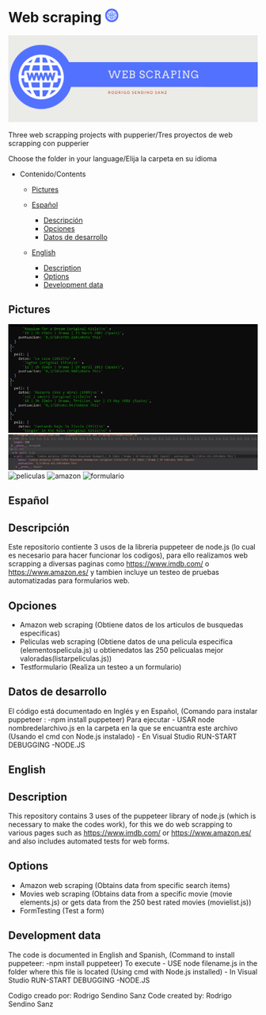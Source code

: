 # Web scraping <img src="https://github.com/RodrigoSendinoSanz/Web_Scraping_RodrigoSendinoSanz/blob/main/GitHub/iconogithub.png" width="28px" alt="icono">
<img src="https://github.com/RodrigoSendinoSanz/Web_Scraping_RodrigoSendinoSanz/blob/main/GitHub/headergithub.png" alt="cabecera">

Three web scrapping projects with pupperier/Tres proyectos de web scrapping con pupperier

Choose the folder in your language/Elija la carpeta en su idioma

- Contenido/Contents
	- [Pictures](#pictures)
   - [Español](#español)
     - [Descripción](#descripción)
     - [Opciones](#Opciones)
     - [Datos de desarrollo](#datos-de-desarrollo)
	- [English](#english)
  
     	- [Description](#description)
     	- [Options](#options)
     	- [Development data](#development-data)

## Pictures
<img src="https://github.com/RodrigoSendinoSanz/Web_Scraping_RodrigoSendinoSanz/blob/main/GitHub/webscraping1.PNG" alt="info1">
<img src="https://github.com/RodrigoSendinoSanz/Web_Scraping_RodrigoSendinoSanz/blob/main/GitHub/webscraping2.PNG" alt="info2">
<img src="https://github.com/RodrigoSendinoSanz/Web_Scraping_RodrigoSendinoSanz/blob/main/Espa%C3%B1ol/Peliculas%20web%20scraping/pelicula1.jpg" alt="peliculas">
<img src="https://github.com/RodrigoSendinoSanz/Web_Scraping_RodrigoSendinoSanz/blob/main/Espa%C3%B1ol/Amazon%20web%20scraping/amazon3.jpg" alt="amazon">
<img src="https://github.com/RodrigoSendinoSanz/Web_Scraping_RodrigoSendinoSanz/blob/main/Espa%C3%B1ol/Testformulario/test2.jpg" alt="formulario">

## Español
## Descripción
Este repositorio contiente 3 usos de la libreria puppeteer de node.js (lo cual es necesario para hacer funcionar los codigos), para ello realizamos web scrapping
a diversas paginas como https://www.imdb.com/ o https://www.amazon.es/ y tambien incluye un testeo de pruebas automatizadas para formularios web.

## Opciones
 - Amazon web scraping (Obtiene datos de los articulos de busquedas especificas)
 - Peliculas web scraping (Obtiene datos de una pelicula especifica (elementospelicula.js) u obtienedatos las 250 pelicualas mejor valoradas(listarpeliculas.js))
 - Testformulario (Realiza un testeo a un formulario)

## Datos de desarrollo
El código está documentado en Inglés y en Español,
(Comando para instalar  puppeteer : -npm install puppeteer)
 Para ejecutar 
    - USAR node nombredelarchivo.js en la carpeta en la que se encuantra este archivo (Usando el cmd con Node.js instalado)
    - En Visual Studio  RUN-START DEBUGGING -NODE.JS

## English
## Description
This repository contains 3 uses of the puppeteer library of node.js (which is necessary to make the codes work), for this we do web scrapping
to various pages such as https://www.imdb.com/ or https://www.amazon.es/ and also includes automated tests for web forms.


## Options
- Amazon web scraping (Obtains data from specific search items)
- Movies web scraping (Obtains data from a specific movie (movie elements.js) or gets data from the 250 best rated movies (movielist.js))
- FormTesting (Test a form)


## Development data
The code is documented in English and Spanish,
(Command to install puppeteer: -npm install puppeteer)
  To execute
     - USE node filename.js in the folder where this file is located (Using cmd with Node.js installed)
     - In Visual Studio RUN-START DEBUGGING -NODE.JS

Codigo creado por: Rodrigo Sendino Sanz
Code created by: Rodrigo Sendino Sanz

